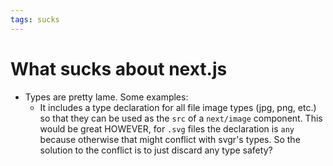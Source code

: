 ```yaml
---
tags: sucks
---
```


# What sucks about next.js
* Types are pretty lame. Some examples:
  * It includes a type declaration for all file image types (jpg, png, etc.) so that they can be used as the `src` of a `next/image` component. This would be great HOWEVER, for `.svg` files the declaration is `any` because otherwise that might conflict with svgr's types. So the solution to the conflict is to just discard any type safety?
